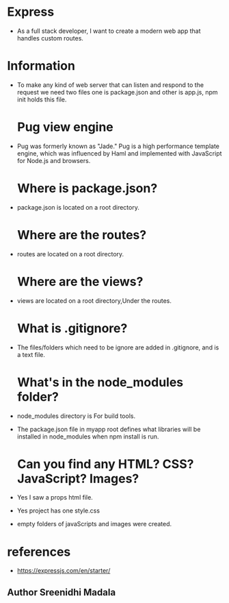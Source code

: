 # Express

- As a full stack developer, I want to create a modern web app that handles custom routes. 

# Information

- To make any kind of web server that can listen and respond to the request we need two files one is package.json and other is app.js, npm init holds this file.

    # Pug view engine 

- Pug was formerly known as "Jade." Pug is a high performance template engine, which was influenced by Haml and implemented with JavaScript for Node.js and browsers.

    # Where is package.json?

- package.json is located on a root directory.

    # Where are the routes?

- routes are located on a root directory.

    # Where are the views? 

- views are located on a root directory,Under the routes.

    # What is .gitignore?

- The files/folders which need to be ignore are added in .gitignore, and is a text file.

    # What's in the node_modules folder?

- node_modules directory is For build tools. 
- The package.json file in myapp root defines what libraries will be installed in node_modules when npm install is run.

    # Can you find any HTML? CSS? JavaScript? Images?

- Yes I saw a props html file.
- Yes project has one style.css
- empty folders of javaScripts and images were created.

# references

- https://expressjs.com/en/starter/

## Author Sreenidhi Madala
